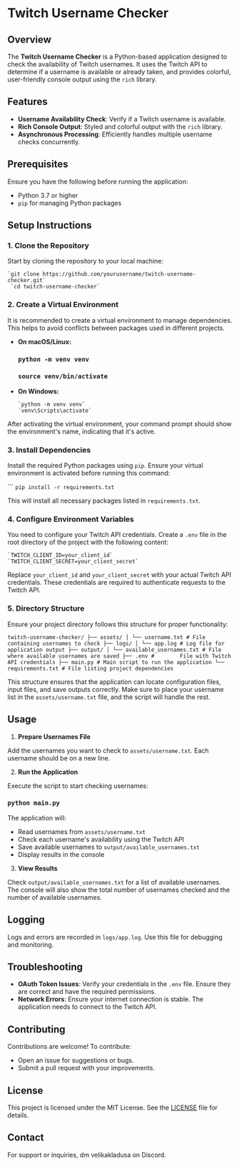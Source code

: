 # Twitch Username Checker

## Overview

The **Twitch Username Checker** is a Python-based application designed to check the availability of Twitch usernames. It uses the Twitch API to determine if a username is available or already taken, and provides colorful, user-friendly console output using the `rich` library.

## Features

- **Username Availability Check**: Verify if a Twitch username is available.
- **Rich Console Output**: Styled and colorful output with the `rich` library.
- **Asynchronous Processing**: Efficiently handles multiple username checks concurrently.

## Prerequisites

Ensure you have the following before running the application:

- Python 3.7 or higher
- `pip` for managing Python packages

## Setup Instructions

### 1. Clone the Repository

   Start by cloning the repository to your local machine:

   ``` 
   `git clone https://github.com/yourusername/twitch-username-checker.git`
    `cd twitch-username-checker`
   ```

### 2. Create a Virtual Environment

   It is recommended to create a virtual environment to manage dependencies. This helps to avoid conflicts between packages used in different projects.

   - **On macOS/Linux:**

     ### `python -m venv venv`
     ### `source venv/bin/activate`

   - **On Windows:**

     ```
     `python -m venv venv`
     `venv\Scripts\activate`
      ```

   After activating the virtual environment, your command prompt should show the environment's name, indicating that it's active.

### 3. Install Dependencies

   Install the required Python packages using `pip`. Ensure your virtual environment is activated before running this command:

   ``` `pip install -r requirements.txt`

   This will install all necessary packages listed in `requirements.txt`.

### 4. Configure Environment Variables

   You need to configure your Twitch API credentials. Create a `.env` file in the root directory of the project with the following content:

   ``` 
   `TWITCH_CLIENT_ID=your_client_id`
   `TWITCH_CLIENT_SECRET=your_client_secret`
   ```

   Replace `your_client_id` and `your_client_secret` with your actual Twitch API credentials. These credentials are required to authenticate requests to the Twitch API.

### 5. Directory Structure

   Ensure your project directory follows this structure for proper functionality:

   ```
   twitch-username-checker/ ├── assets/ │ └── username.txt # File containing usernames to check ├── logs/ │ └── app.log # Log file for application output ├── output/ │ └── available_usernames.txt # File where available usernames are saved ├── .env #        File with Twitch API credentials ├── main.py # Main script to run the application └── requirements.txt # File listing project dependencies
   ```

This structure ensures that the application can locate configuration files, input files, and save outputs correctly. Make sure to place your username list in the `assets/username.txt` file, and the script will handle the rest.


## Usage

1. **Prepare Usernames File**

Add the usernames you want to check to `assets/username.txt`. Each username should be on a new line.

2. **Run the Application**

Execute the script to start checking usernames:

### `python main.py`

The application will:
- Read usernames from `assets/username.txt`
- Check each username's availability using the Twitch API
- Save available usernames to `output/available_usernames.txt`
- Display results in the console

3. **View Results**

Check `output/available_usernames.txt` for a list of available usernames. The console will also show the total number of usernames checked and the number of available usernames.

## Logging

Logs and errors are recorded in `logs/app.log`. Use this file for debugging and monitoring.

## Troubleshooting

- **OAuth Token Issues**: Verify your credentials in the `.env` file. Ensure they are correct and have the required permissions.
- **Network Errors**: Ensure your internet connection is stable. The application needs to connect to the Twitch API.

## Contributing

Contributions are welcome! To contribute:
- Open an issue for suggestions or bugs.
- Submit a pull request with your improvements.

## License

This project is licensed under the MIT License. See the [LICENSE](LICENSE) file for details.

## Contact

For support or inquiries, dm velikakladusa on Discord.
